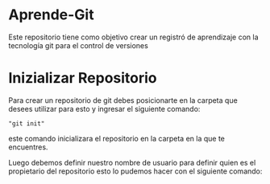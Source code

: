 # Aprende-Git
Este repositorio tiene como objetivo crear un registró de aprendizaje con la tecnología git para el control de versiones

<h1>Inizializar Repositorio</h1>

<p>Para crear un repositorio de git debes posicionarte en la carpeta que desees utilizar para esto y ingresar el siguiente comando:</p>

```git
"git init"
```


<p>este comando inicializara el repositorio en la carpeta en la que  te encuentres.</p>
<p>Luego debemos definir nuestro nombre de usuario para definir quien es el propietario del repositorio esto lo pudemos hacer con el siguiente comando:</p>


